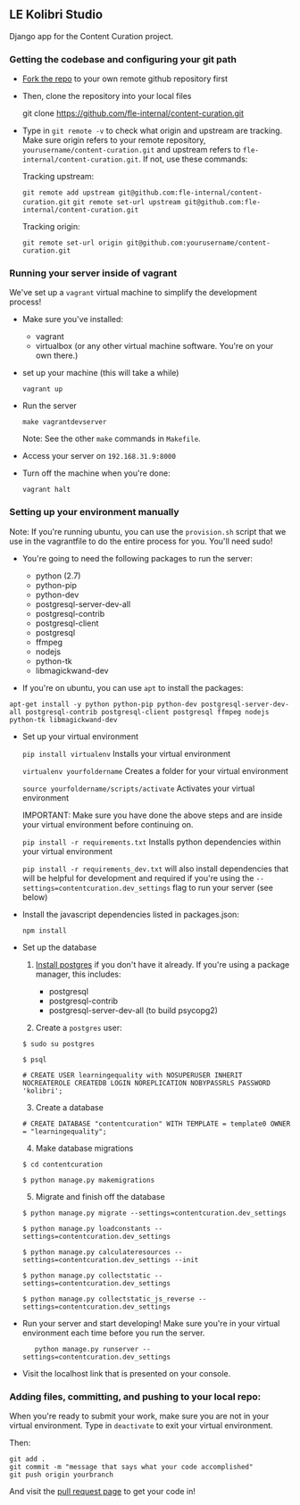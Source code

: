 ## LE Kolibri Studio

Django app for the Content Curation project.

### Getting the codebase and configuring your git path

* [Fork the repo](https://github.com/fle-internal/content-curation) to your own remote github repository first

* Then, clone the repository into your local files

	git clone https://github.com/fle-internal/content-curation.git

* Type in `git remote -v` to check what origin and upstream are tracking. Make sure origin refers to your remote repository, `yourusername/content-curation.git` and upstream refers to `fle-internal/content-curation.git`.
If not, use these commands:

	Tracking upstream:

	`git remote add upstream git@github.com:fle-internal/content-curation.git`
	`git remote set-url upstream git@github.com:fle-internal/content-curation.git`

	Tracking origin:

	`git remote set-url origin git@github.com:yourusername/content-curation.git`

### Running your server inside of vagrant

We've set up a `vagrant` virtual machine to simplify the development process!

* Make sure you've installed:
	- vagrant
	- virtualbox (or any other virtual machine software. You're on your own there.)


* set up your machine (this will take a while)

	`vagrant up`

* Run the server

	`make vagrantdevserver`

	Note: See the other `make` commands in `Makefile`.

* Access your server on `192.168.31.9:8000`


* Turn off the machine when you're done:

	`vagrant halt`

### Setting up your environment manually

Note: If you're running ubuntu, you can use the `provision.sh` script that we use in the vagrantfile to do the entire process for you. You'll need sudo!

* You're going to need the following packages to run the server:
	- python (2.7)
	- python-pip
	- python-dev
	- postgresql-server-dev-all
	- postgresql-contrib
	- postgresql-client
	- postgresql
	- ffmpeg
	- nodejs
	- python-tk
	- libmagickwand-dev


* If you're on ubuntu, you can use `apt` to install the packages:

`apt-get install -y python python-pip python-dev postgresql-server-dev-all postgresql-contrib postgresql-client postgresql ffmpeg nodejs python-tk libmagickwand-dev`

* Set up your virtual environment

	`pip install virtualenv` Installs your virtual environment

	`virtualenv yourfoldername` Creates a folder for your virtual environment

	`source yourfoldername/scripts/activate` Activates your virtual environment

	IMPORTANT: Make sure you have done the above steps and are inside your virtual environment before continuing on.

	`pip install -r requirements.txt` Installs python dependencies within your virtual environment

	`pip install -r requirements_dev.txt` will also install dependencies that will be helpful for development and required if you're using the `--settings=contentcuration.dev_settings` flag to run your server (see below)

*	Install the javascript dependencies listed in packages.json:

	`npm install`

* Set up the database

	1. [Install postgres](https://www.postgresql.org/download/) if you don't have it already. If you're using a package manager, this includes:
		* postgresql
		* postgresql-contrib
		* postgresql-server-dev-all (to build psycopg2)

	2. Create a `postgres` user:

	`$ sudo su postgres`

	`$ psql`

	`# CREATE USER learningequality with NOSUPERUSER INHERIT NOCREATEROLE CREATEDB LOGIN NOREPLICATION NOBYPASSRLS PASSWORD 'kolibri';`

	3. Create a database

	`# CREATE DATABASE "contentcuration" WITH TEMPLATE = template0 OWNER = "learningequality"; `

	4. Make database migrations

	`$ cd contentcuration`

	`$ python manage.py makemigrations`

	5. Migrate and finish off the database

	`$ python manage.py migrate --settings=contentcuration.dev_settings`

	`$ python manage.py loadconstants --settings=contentcuration.dev_settings`

	`$ python manage.py calculateresources --settings=contentcuration.dev_settings --init`

	`$ python manage.py collectstatic --settings=contentcuration.dev_settings`

	`$ python manage.py collectstatic_js_reverse --settings=contentcuration.dev_settings`





* Run your server and start developing! Make sure you're in your virtual environment each time before you run the server.

	`	python manage.py runserver --settings=contentcuration.dev_settings`

* Visit the localhost link that is presented on your console.

### Adding files, committing, and pushing to your local repo:

When you're ready to submit your work, make sure you are not in your virtual environment.
Type in `deactivate` to exit your virtual environment.

Then:

	git add .
	git commit -m "message that says what your code accomplished"
	git push origin yourbranch

And visit the [pull request page](https://github.com/fle-internal/fle-home/pulls) to get your code in!
